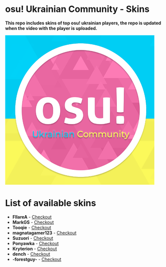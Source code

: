 # osu! Ukrainian Community - Skins
**This repo includes skins of top osu! ukrainian players, the repo is updated when the video with the player is uploaded.**

![A cute kitten](https://raw.githubusercontent.com/Lewui/ukrainian-community-osu-skins/master/assets/logo.png)

# List of available skins

* **FllareA** - [Checkout](https://github.com/Lewui/ukrainian-community-osu-skins/blob/master/FllareA/README.md)
* **MarkGS** - [Checkout](https://github.com/Lewui/ukrainian-community-osu-skins/blob/master/MarkGS/README.md)
* **Tooqie** - [Checkout](https://github.com/Lewui/ukrainian-community-osu-skins/blob/master/Tooqie/README.md)
* **magnatagamer123** - [Checkout](https://github.com/Lewui/ukrainian-community-osu-skins/blob/master/magnatagamer123/README.md)
* **Suzuori** - [Checkout](https://github.com/Lewui/ukrainian-community-osu-skins/blob/master/Suzuori/README.md)
* **Ponyawka** - [Checkout](https://github.com/Lewui/ukrainian-community-osu-skins/blob/master/Ponyawka/README.md)
* **Kryterion** - [Checkout](https://github.com/Lewui/ukrainian-community-osu-skins/blob/master/Kryterion/README.md)
* **dench** - [Checkout](https://github.com/Lewui/ukrainian-community-osu-skins/blob/master/dench/README.md)
* **-forestguy-** - [Checkout](https://github.com/Lewui/ukrainian-community-osu-skins/blob/master/-forestguy-/README.md)
